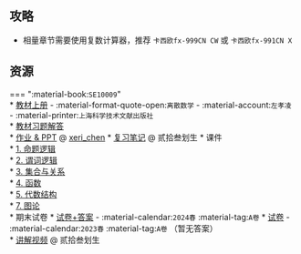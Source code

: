 ## 攻略
- 相量章节需要使用复数计算器，推荐 `卡西欧fx-999CN CW` 或 `卡西欧fx-991CN X`

## 资源  
=== ":material-book:`SE10009`"  
    * [教材上册](http://api.cqu-openlib.cn/file?key=iG5xX2l1584h) - :material-format-quote-open:`离散数学` - :material-account:`左孝凌` - :material-printer:`上海科学技术文献出版社`  
        * [教材习题解答](http://api.cqu-openlib.cn/file?key=ilUVo2l158ra)  
    * [作业 & PPT](https://gitee.com/xeri_chen/discretemathcourse2022) @ [xeri_chen](../contributor/xeri_chen.md)
    * [复习笔记](http://api.cqu-openlib.cn/file?key=iYAdG2l16rud) @ 贰拾叁划生
    * 课件  
        * [1. 命题逻辑](http://api.cqu-openlib.cn/file?key=i2VLG2l47lwd)  
        * [2. 谓词逻辑](http://api.cqu-openlib.cn/file?key=iMBGl2l47m0h)  
        * [3. 集合与关系](http://api.cqu-openlib.cn/file?key=iA1QJ2l47m5c)  
        * [4. 函数](http://api.cqu-openlib.cn/file?key=ibbMo2l47m8f)   
        * [5. 代数结构](http://api.cqu-openlib.cn/file?key=itb3k2l47mgd)  
        * [7. 图论](http://api.cqu-openlib.cn/file?key=ijBbd2l47mna)  
    * 期末试卷
        * [试卷+答案](http://api.cqu-openlib.cn/file?key=iUxAP2yir5tg) - :material-calendar:`2024春` :material-tag:`A卷`
        * [试卷](http://api.cqu-openlib.cn/file?key=ip1VA2l15b6h) - :material-calendar:`2023春` :material-tag:`A卷` （暂无答案）  
            * [讲解视频](https://www.bilibili.com/video/BV1z1421k7JJ) @ 贰拾叁划生